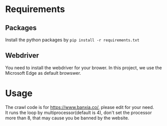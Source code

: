 # Requirements
## Packages
Install the python packages by `pip install -r requirements.txt`  

## Webdriver
You need to install the webdriver for your brower. In this project, we use the Microsoft Edge as default browswer.  

# Usage
The crawl code is for https://www.banxia.co/, please edit for your need.  
It runs the loop by multiprocessor(default is 4), don't set the processor more than 8, that may cause you be banned by the website.  